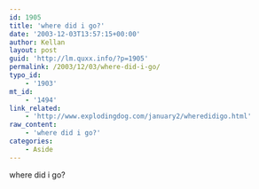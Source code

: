 ```yaml
---
id: 1905
title: 'where did i go?'
date: '2003-12-03T13:57:15+00:00'
author: Kellan
layout: post
guid: 'http://lm.quxx.info/?p=1905'
permalink: /2003/12/03/where-did-i-go/
typo_id:
    - '1903'
mt_id:
    - '1494'
link_related:
    - 'http://www.explodingdog.com/january2/wheredidigo.html'
raw_content:
    - 'where did i go?'
categories:
    - Aside
---
```


where did i go?